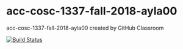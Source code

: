 # acc-cosc-1337-fall-2018-ayla00
acc-cosc-1337-fall-2018-ayla00 created by GitHub Classroom

[![Build Status](https://travis-ci.org/acc-cosc-1337-fall-2018/acc-cosc-1337-fall-2018-ayla00.svg?branch=master)](https://travis-ci.org/acc-cosc-1337-fall-2018/acc-cosc-1337-fall-2018-ayla00)
